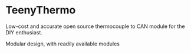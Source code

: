 # TeenyThermo
Low-cost and accurate open source thermocouple to CAN module for the DIY enthusiast.

Modular design, with readily available modules
